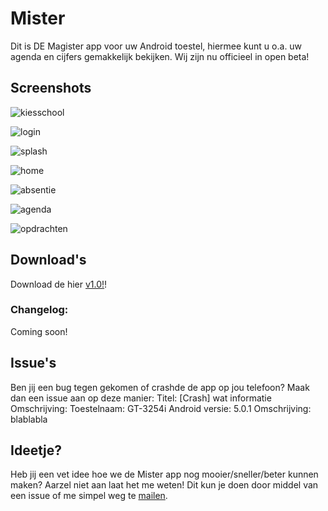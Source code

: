 # Mister

Dit is DE Magister app voor uw Android toestel, hiermee kunt u o.a. uw agenda en cijfers gemakkelijk bekijken.
Wij zijn nu officieel in open beta!

## Screenshots

![kiesschool](https://raw.githubusercontent.com/KeizerDev/Mister/master/screenshots/kiesschool.png)

![login](https://raw.githubusercontent.com/KeizerDev/Mister/master/screenshots/login.png)

![splash](https://raw.githubusercontent.com/KeizerDev/Mister/master/screenshots/splash.png)

![home](https://raw.githubusercontent.com/KeizerDev/Mister/master/screenshots/home.png)

![absentie](https://raw.githubusercontent.com/KeizerDev/Mister/master/screenshots/absentie.png)

![agenda](https://raw.githubusercontent.com/KeizerDev/Mister/master/screenshots/agenda.png)

![opdrachten](https://raw.githubusercontent.com/KeizerDev/Mister/master/screenshots/opdrachten.png)

## Download's
Download de hier [v1.0!](https://raw.githubusercontent.com/KeizerDev/Mister/master/build/mister.apk)!

### Changelog:
Coming soon!

## Issue's
Ben jij een bug tegen gekomen of crashde de app op jou telefoon?
Maak dan een issue aan op deze manier:
    Titel: [Crash] wat informatie
    Omschrijving:
    Toestelnaam: GT-3254i
    Android versie: 5.0.1
    Omschrijving: blablabla

## Ideetje?
Heb jij een vet idee hoe we de Mister app nog mooier/sneller/beter kunnen maken?
Aarzel niet aan laat het me weten!
Dit kun je doen door middel van een issue of me simpel weg te [mailen](robertjankeizer@gmail.com).